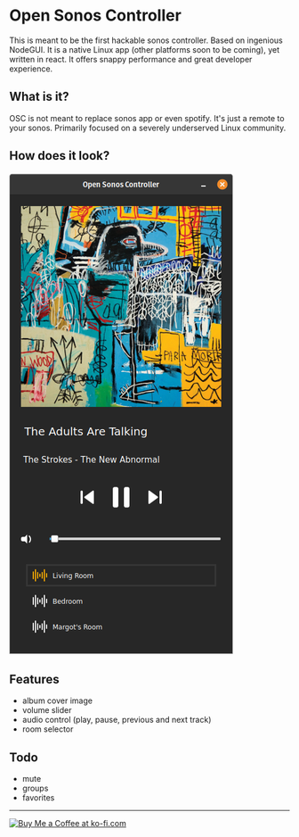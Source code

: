 # Open Sonos Controller
This is meant to be the first hackable sonos controller. Based on ingenious NodeGUI. It is a native Linux app (other platforms soon to be coming), yet written in react. It offers snappy performance and great developer experience. 

## What is it?
OSC is not meant to replace sonos app or even spotify. It's just a remote to your sonos. Primarily focused on a severely underserved Linux community. 

## How does it look? 
![Kiku](assets/OpenSonosController1.png)


## Features
- album cover image
- volume slider
- audio control (play, pause, previous and next track)
- room selector

## Todo
- mute
- groups
- favorites

---

<p>
<a href='https://ko-fi.com/Q5Q337XBX' target='_blank'><img height='36' style='border:0px;height:36px;' src='https://cdn.ko-fi.com/cdn/kofi2.png?v=2' border='0' alt='Buy Me a Coffee at ko-fi.com' /></a>
</p>